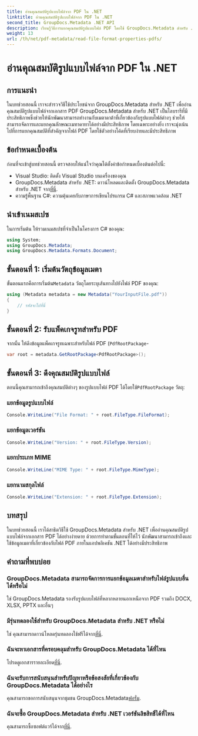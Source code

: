 ```yaml
---
title: อ่านคุณสมบัติรูปแบบไฟล์จาก PDF ใน .NET
linktitle: อ่านคุณสมบัติรูปแบบไฟล์จาก PDF ใน .NET
second_title: GroupDocs.Metadata .NET API
description: เรียนรู้วิธีการแยกคุณสมบัติรูปแบบไฟล์ PDF โดยใช้ GroupDocs.Metadata สำหรับ .NET เจาะลึกการจัดการข้อมูลเมตาด้วย C# แบบง่ายๆ
weight: 13
url: /th/net/pdf-metadata/read-file-format-properties-pdfs/
---
```


# อ่านคุณสมบัติรูปแบบไฟล์จาก PDF ใน .NET

## การแนะนำ
ในบทช่วยสอนนี้ เราจะสำรวจวิธีใช้ประโยชน์จาก GroupDocs.Metadata สำหรับ .NET เพื่ออ่านคุณสมบัติรูปแบบไฟล์จากเอกสาร PDF GroupDocs.Metadata สำหรับ .NET เป็นไลบรารีที่มีประสิทธิภาพซึ่งช่วยให้นักพัฒนาสามารถทำงานกับเมตาดาต้าที่เกี่ยวข้องกับรูปแบบไฟล์ต่างๆ ช่วยให้สามารถจัดการและแยกคุณลักษณะเมทาดาทาได้อย่างมีประสิทธิภาพ โดยเฉพาะอย่างยิ่ง เราจะมุ่งเน้นไปที่การแยกคุณสมบัติที่สำคัญจากไฟล์ PDF โดยใช้ตัวอย่างโค้ดที่เรียบง่ายและมีประสิทธิภาพ
## ข้อกำหนดเบื้องต้น
ก่อนที่จะเข้าสู่บทช่วยสอนนี้ ตรวจสอบให้แน่ใจว่าคุณได้ตั้งค่าข้อกำหนดเบื้องต้นต่อไปนี้:
- Visual Studio: ติดตั้ง Visual Studio บนเครื่องของคุณ
-  GroupDocs.Metadata สำหรับ .NET: ดาวน์โหลดและติดตั้ง GroupDocs.Metadata สำหรับ .NET จาก[ที่นี่](https://releases.groupdocs.com/metadata/net/).
- ความรู้พื้นฐาน C#: ความคุ้นเคยกับภาษาการเขียนโปรแกรม C# และสภาพแวดล้อม .NET

## นำเข้าเนมสเปซ
ในการเริ่มต้น ให้รวมเนมสเปซที่จำเป็นในโครงการ C# ของคุณ:
```csharp
using System;
using GroupDocs.Metadata;
using GroupDocs.Metadata.Formats.Document;
```
## ขั้นตอนที่ 1: เริ่มต้นวัตถุข้อมูลเมตา
 ขั้นตอนแรกคือการเริ่มต้น`Metadata` วัตถุโดยระบุเส้นทางไปยังไฟล์ PDF ของคุณ:
```csharp
using (Metadata metadata = new Metadata("YourInputFile.pdf"))
{
    // รหัสจะไปที่นี่
}
```
## ขั้นตอนที่ 2: รับแพ็คเกจรูทสำหรับ PDF
จากนั้น ให้ดึงข้อมูลแพ็คเกจรูทเฉพาะสำหรับไฟล์ PDF (`PdfRootPackage`-
```csharp
var root = metadata.GetRootPackage<PdfRootPackage>();
```
## ขั้นตอนที่ 3: ดึงคุณสมบัติรูปแบบไฟล์
 ตอนนี้คุณสามารถเข้าถึงคุณสมบัติต่างๆ ของรูปแบบไฟล์ PDF ได้โดยใช้`PdfRootPackage` วัตถุ:
### แยกข้อมูลรูปแบบไฟล์
```csharp
Console.WriteLine("File Format: " + root.FileType.FileFormat);
```
### แยกข้อมูลเวอร์ชัน
```csharp
Console.WriteLine("Version: " + root.FileType.Version);
```
### แยกประเภท MIME
```csharp
Console.WriteLine("MIME Type: " + root.FileType.MimeType);
```
### แยกนามสกุลไฟล์
```csharp
Console.WriteLine("Extension: " + root.FileType.Extension);
```

## บทสรุป
ในบทช่วยสอนนี้ เราได้สาธิตวิธีใช้ GroupDocs.Metadata สำหรับ .NET เพื่ออ่านคุณสมบัติรูปแบบไฟล์จากเอกสาร PDF ได้อย่างง่ายดาย ด้วยการทำตามขั้นตอนที่ให้ไว้ นักพัฒนาสามารถเข้าถึงและใช้ข้อมูลเมตาที่เกี่ยวข้องกับไฟล์ PDF ภายในแอปพลิเคชัน .NET ได้อย่างมีประสิทธิภาพ

## คำถามที่พบบ่อย
### GroupDocs.Metadata สามารถจัดการการแยกข้อมูลเมตาสำหรับไฟล์รูปแบบอื่นได้หรือไม่
ใช่ GroupDocs.Metadata รองรับรูปแบบไฟล์ที่หลากหลายนอกเหนือจาก PDF รวมถึง DOCX, XLSX, PPTX และอื่นๆ
### มีรุ่นทดลองใช้สำหรับ GroupDocs.Metadata สำหรับ .NET หรือไม่
 ใช่ คุณสามารถดาวน์โหลดรุ่นทดลองใช้ฟรีได้จาก[ที่นี่](https://releases.groupdocs.com/).
### ฉันจะหาเอกสารที่ครอบคลุมสำหรับ GroupDocs.Metadata ได้ที่ไหน
 โปรดดูเอกสารรายละเอียด[ที่นี่](https://tutorials.groupdocs.com/metadata/net/).
### ฉันจะรับการสนับสนุนสำหรับปัญหาหรือข้อสงสัยที่เกี่ยวข้องกับ GroupDocs.Metadata ได้อย่างไร
 คุณสามารถขอการสนับสนุนจากชุมชน GroupDocs.Metadata[ฟอรั่ม](https://forum.groupdocs.com/c/metadata/14).
### ฉันจะซื้อ GroupDocs.Metadata สำหรับ .NET เวอร์ชันลิขสิทธิ์ได้ที่ไหน
 คุณสามารถซื้อซอฟต์แวร์ได้จาก[ที่นี่](https://purchase.groupdocs.com/buy).